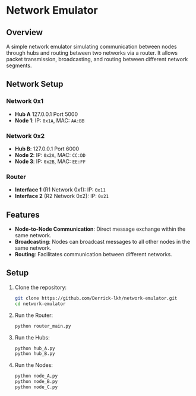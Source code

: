 # Network Emulator

## Overview
A simple network emulator simulating communication between nodes through hubs and routing between two networks via a router. It allows packet transmission, broadcasting, and routing between different network segments.

## Network Setup

### Network 0x1
- **Hub A** 127.0.0.1 Port 5000
- **Node 1**: IP: `0x1A`, MAC: `AA:BB`

### Network 0x2
- **Hub B**: 127.0.0.1 Port 6000
- **Node 2**: IP: `0x2A`, MAC: `CC:DD`
- **Node 3**: IP: `0x2B`, MAC: `EE:FF`

### Router
- **Interface 1** (R1 Network 0x1): IP: `0x11`
- **Interface 2** (R2 Network 0x2): IP: `0x21`

## Features
- **Node-to-Node Communication**: Direct message exchange within the same network.
- **Broadcasting**: Nodes can broadcast messages to all other nodes in the same network.
- **Routing**: Facilitates communication between different networks.
  
## Setup

1. Clone the repository:
   ```bash
   git clone https://github.com/Derrick-lkh/network-emulator.git
   cd network-emulator
    ```
2. Run the Router:
   ```bash
   python router_main.py
    ```
2. Run the Hubs:
   ```bash
   python hub_A.py
   python hub_B.py
    ```
3. Run the Nodes:
   ```bash
   python node_A,py
   python node_B.py
   python node_C.py
    ```